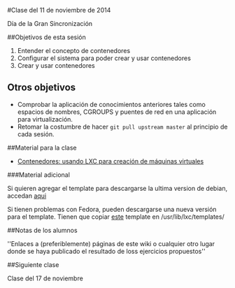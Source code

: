 #Clase del 11 de noviembre de 2014

Día de la Gran Sincronización

##Objetivos de esta sesión

1. Entender el concepto de contenedores
2. Configurar el sistema para poder crear y usar contenedores
3. Crear y usar contenedores

## Otros objetivos

* Comprobar la aplicación de conocimientos anteriores tales como espacios de nombres, CGROUPS y puentes de red en una aplicación para virtualización.
* Retomar la costumbre de hacer `git pull upstream master` al principio de cada sesión.

##Material para la clase

* [Contenedores: usando LXC para creación de máquinas virtuales](http://jj.github.io/IV/documentos/temas/Contenedores) 

###Material adicional

Si quieren agregar el template para descargarse la ultima version de debian, accedan [aqui](http://freedomboxblog.nl/wp-content/uploads/lxc-debian-wheezy.gz)

Si tienen problemas con Fedora, pueden descargarse una nueva versión para el template.
Tienen que copiar [este](https://github.com/fajarnugraha/lxc/blob/master/templates/lxc-fedora.in)
template en /usr/lib/lxc/templates/

##Notas de los alumnos

''Enlaces a (preferiblemente) páginas de este wiki o cualquier otro lugar donde se haya publicado el resultado de loss ejercicios propuestos''

##Siguiente clase

Clase del 17 de noviembre
